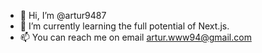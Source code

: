 - 👋 Hi, I’m @artur9487
- 🌱 I’m currently learning the full potential of Next.js.
- 📫 You can reach me on email artur.www94@gmail.com

<!---
artur9487/artur9487 is a ✨ special ✨ repository because its `README.md` (this file) appears on your GitHub profile.
You can click the Preview link to take a look at your changes.
--->
